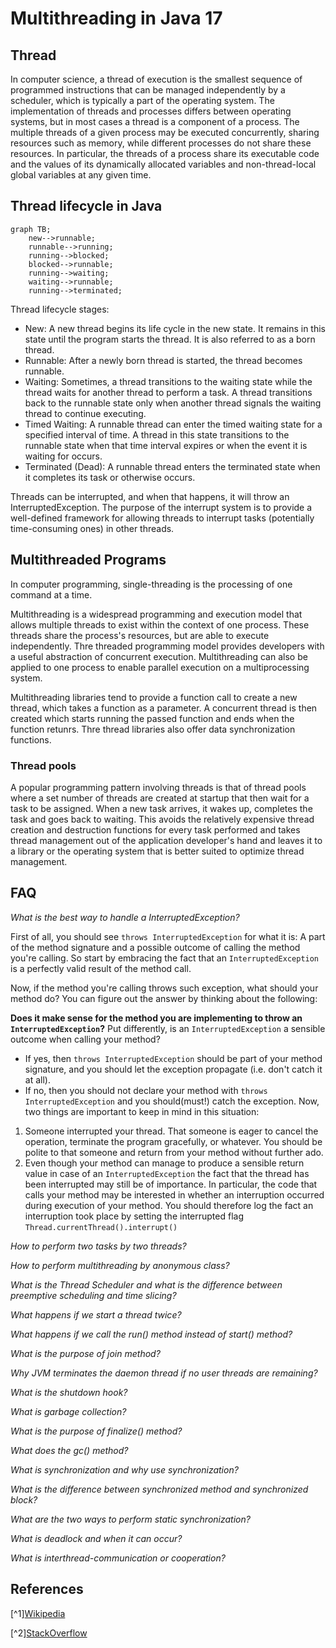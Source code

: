 # Multithreading in Java 17

## Thread

In computer science, a thread of execution is the smallest sequence of programmed instructions that can be managed independently by a scheduler, which is typically a part of the operating system. The implementation of threads and processes differs between operating systems, but in most cases a thread is a component of a process. The multiple threads of a given process may be executed concurrently, sharing resources such as memory, while different processes do not share these resources. In particular, the threads of a process share its executable code and the values of its dynamically allocated variables and non-thread-local global variables at any given time.

## Thread lifecycle in Java

```mermaid
graph TB;
    new-->runnable;
    runnable-->running;
    running-->blocked;
    blocked-->runnable;
    running-->waiting;
    waiting-->runnable;
    running-->terminated;
```

Thread lifecycle stages:
- New: A new thread begins its life cycle in the new state. It remains in this state until the program starts the thread. It is also referred to as a born thread.
- Runnable: After a newly born thread is started, the thread becomes runnable.
- Waiting: Sometimes, a thread transitions to the waiting state while the thread waits for another thread to perform a task. A thread transitions back to the runnable state only when another thread signals the waiting thread to continue executing.
- Timed Waiting: A runnable thread can enter the timed waiting state for a specified interval of time. A thread in this state transitions to the runnable state when that time interval expires or when the event it is waiting for occurs.
- Terminated (Dead): A runnable thread enters the terminated state when it completes its task or otherwise occurs.


Threads can be interrupted, and when that happens, it will throw an InterruptedException. The purpose of the interrupt system is to provide a well-defined framework for allowing threads to interrupt tasks (potentially time-consuming ones) in other threads.

## Multithreaded Programs

In computer programming, single-threading is the processing of one command at a time.

Multithreading is a widespread programming and execution model that allows multiple threads to exist within the context of one process. These threads share the process's resources, but are able to execute independently. Thre threaded programming model provides developers with a useful abstraction of concurrent execution. Multithreading can also be applied to one process to enable parallel execution on a multiprocessing system.

Multithreading libraries tend to provide a function call to create a new thread, which takes a function as a parameter. A concurrent thread is then created which starts running the passed function and ends when the function retunrs. Thre thread libraries also offer data synchronization functions.

### Thread pools

A popular programming pattern involving threads is that of thread pools where a set number of threads are created at startup that then wait for a task to be assigned. When a new task arrives, it wakes up, completes the task and goes back to waiting. This avoids the relatively expensive thread creation and destruction functions for every task performed and takes thread management out of the application developer's hand and leaves it to a library or the operating system that is better suited to optimize thread management.

## FAQ

*What is the best way to handle a InterruptedException?*

First of all, you should see `throws InterruptedException` for what it is: A part of the method signature and a possible outcome of calling the method you're calling. So start by embracing the fact that an `InterruptedException` is a perfectly valid result of the method call.

Now, if the method you're calling throws such exception, what should your method do? You can figure out the answer by thinking about the following:

**Does it make sense for the method you are implementing to throw an `InterruptedException`?** Put differently, is an `InterruptedException` a sensible outcome when calling your method?
- If yes, then `throws InterruptedException` should be part of your method signature, and you should let the exception propagate (i.e. don't catch it at all).
- If no, then you should not declare your method with `throws InterruptedException` and you should(must!) catch the exception. Now, two things are important to keep in mind in this situation:
1) Someone interrupted your thread. That someone is eager to cancel the operation, terminate the program gracefully, or whatever. You should be polite to that someone and return from your method without further ado.
2) Even though your method can manage to produce a sensible return value in case of an `InterruptedException` the fact that the thread has been interrupted may still be of importance. In particular, the code that calls your method may be interested in whether an interruption occurred during execution of your method. You should therefore log the fact an interruption took place by setting the interrupted flag `Thread.currentThread().interrupt()`

*How to perform two tasks by two threads?*

*How to perform multithreading by anonymous class?*

*What is the Thread Scheduler and what is the difference between preemptive scheduling and time slicing?*

*What happens if we start a thread twice?*

*What happens if we call the run() method instead of start() method?*

*What is the purpose of join method?*

*Why JVM terminates the daemon thread if no user threads are remaining?*

*What is the shutdown hook?*

*What is garbage collection?*

*What is the purpose of finalize() method?*

*What does the gc() method?*

*What is synchronization and why use synchronization?*

*What is the difference between synchronized method and synchronized block?*

*What are the two ways to perform static synchronization?*

*What is deadlock and when it can occur?*

*What is interthread-communication or cooperation?*

## References

[^1][Wikipedia](https://en.wikipedia.org/wiki/Thread_(computing))

[^2][StackOverflow](https://stackoverflow.com/questions/3976344/handling-interruptedexception-in-java)